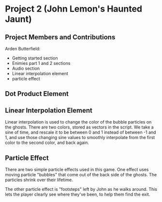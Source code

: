 # Project 2 (John Lemon's Haunted Jaunt)

## Project Members and Contributions

Arden Butterfield: 
- Getting started section
- Enimies part 1 and 2 sections
- Audio section
- Linear interpolation element
- particle effect

## Dot Product Element

## Linear Interpolation Element

Linear interpolation is used to change the color of the bubble particles on the ghosts. There are two colors, stored as vectors in the script. We take a sine of time, and rescale it to be between 0 and 1 instead of between -1 and 1, and use those changing sine values to smoothly interpolate from the first color to the second color, and back again.

## Particle Effect

There are two simple particle effects used in this game. One effect uses moving particle "bubbles" that come out of the back side of the ghosts. The particles shrink over their lifetime.

The other particle effect is "footsteps" left by John as he walks around. This lets the player clearly see where they've been, to help them find the exit.